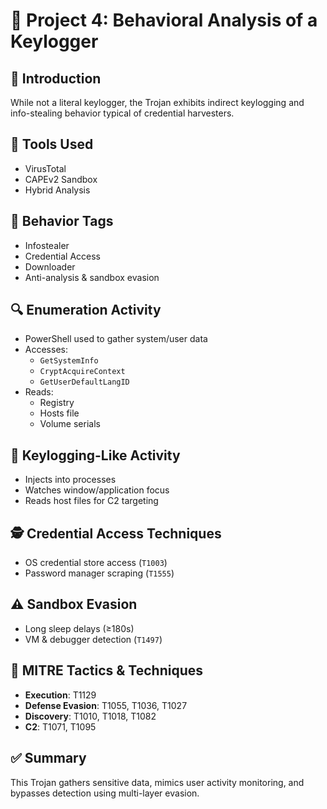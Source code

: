 # 🧠 Project 4: Behavioral Analysis of a Keylogger

## 🧩 Introduction
While not a literal keylogger, the Trojan exhibits indirect keylogging and info-stealing behavior typical of credential harvesters.

## 🧪 Tools Used
- VirusTotal
- CAPEv2 Sandbox
- Hybrid Analysis

## 🧠 Behavior Tags
- Infostealer  
- Credential Access  
- Downloader  
- Anti-analysis & sandbox evasion  

## 🔍 Enumeration Activity
- PowerShell used to gather system/user data
- Accesses:
  - `GetSystemInfo`
  - `CryptAcquireContext`
  - `GetUserDefaultLangID`
- Reads:
  - Registry
  - Hosts file
  - Volume serials

## 🧬 Keylogging-Like Activity
- Injects into processes
- Watches window/application focus
- Reads host files for C2 targeting

## 🕵️ Credential Access Techniques
- OS credential store access (`T1003`)
- Password manager scraping (`T1555`)

## ⚠️ Sandbox Evasion
- Long sleep delays (≥180s)
- VM & debugger detection (`T1497`)

## 🎯 MITRE Tactics & Techniques
- **Execution**: T1129
- **Defense Evasion**: T1055, T1036, T1027
- **Discovery**: T1010, T1018, T1082
- **C2**: T1071, T1095

## ✅ Summary
This Trojan gathers sensitive data, mimics user activity monitoring, and bypasses detection using multi-layer evasion.
